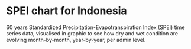 # SPEI chart for Indonesia

60 years Standardized Precipitation-Evapotranspiration Index (SPEI) time series data, visualised in graphic to see how dry and wet condition are evolving month-by-month, year-by-year, per admin level.
